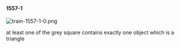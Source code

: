 #### 1557-1
![train-1557-1-0.png](https://github.com/lil-lab/nlvr/raw/master/nlvr/train/images/24/train-1557-1-0.png "train-1557-1-0.png")

at least one of the grey square contains exactly one object which is a triangle